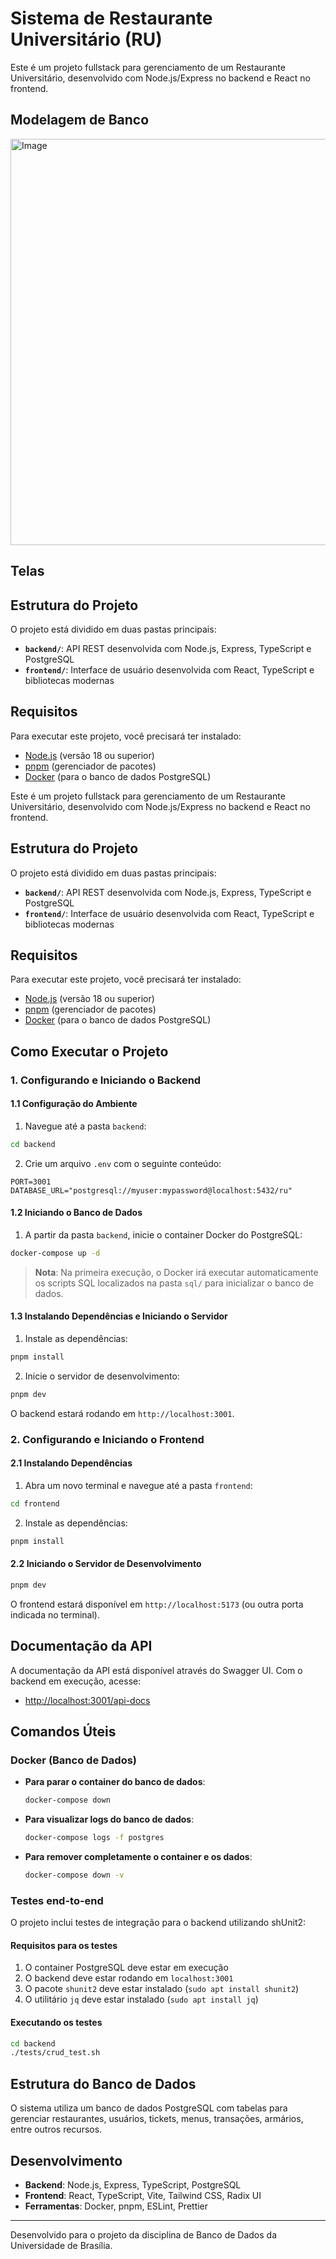 # Sistema de Restaurante Universitário (RU)

Este é um projeto fullstack para gerenciamento de um Restaurante Universitário, desenvolvido com Node.js/Express no backend e React no frontend.

## Modelagem de Banco
<img width="773" height="650" alt="Image" src="https://github.com/user-attachments/assets/1486f231-8d00-4df0-9266-4ddf9115be88" />

## Telas



## Estrutura do Projeto

O projeto está dividido em duas pastas principais:

- **`backend/`**: API REST desenvolvida com Node.js, Express, TypeScript e PostgreSQL
- **`frontend/`**: Interface de usuário desenvolvida com React, TypeScript e bibliotecas modernas

## Requisitos

Para executar este projeto, você precisará ter instalado:

- [Node.js](https://nodejs.org/) (versão 18 ou superior)
- [pnpm](https://pnpm.io/installation) (gerenciador de pacotes)
- [Docker](https://www.docker.com/products/docker-desktop/) (para o banco de dados PostgreSQL)

Este é um projeto fullstack para gerenciamento de um Restaurante Universitário, desenvolvido com Node.js/Express no backend e React no frontend.

## Estrutura do Projeto

O projeto está dividido em duas pastas principais:

- **`backend/`**: API REST desenvolvida com Node.js, Express, TypeScript e PostgreSQL
- **`frontend/`**: Interface de usuário desenvolvida com React, TypeScript e bibliotecas modernas

## Requisitos

Para executar este projeto, você precisará ter instalado:

- [Node.js](https://nodejs.org/) (versão 18 ou superior)
- [pnpm](https://pnpm.io/installation) (gerenciador de pacotes)
- [Docker](https://www.docker.com/products/docker-desktop/) (para o banco de dados PostgreSQL)

## Como Executar o Projeto

### 1. Configurando e Iniciando o Backend

#### 1.1 Configuração do Ambiente

1. Navegue até a pasta `backend`:

```bash
cd backend
```

2. Crie um arquivo `.env` com o seguinte conteúdo:

```
PORT=3001
DATABASE_URL="postgresql://myuser:mypassword@localhost:5432/ru"
```

#### 1.2 Iniciando o Banco de Dados

1. A partir da pasta `backend`, inicie o container Docker do PostgreSQL:

```bash
docker-compose up -d
```

> **Nota**: Na primeira execução, o Docker irá executar automaticamente os scripts SQL localizados na pasta `sql/` para inicializar o banco de dados.

#### 1.3 Instalando Dependências e Iniciando o Servidor

1. Instale as dependências:

```bash
pnpm install
```

2. Inicie o servidor de desenvolvimento:

```bash
pnpm dev
```

O backend estará rodando em `http://localhost:3001`.

### 2. Configurando e Iniciando o Frontend

#### 2.1 Instalando Dependências

1. Abra um novo terminal e navegue até a pasta `frontend`:

```bash
cd frontend
```

2. Instale as dependências:

```bash
pnpm install
```

#### 2.2 Iniciando o Servidor de Desenvolvimento

```bash
pnpm dev
```

O frontend estará disponível em `http://localhost:5173` (ou outra porta indicada no terminal).

## Documentação da API

A documentação da API está disponível através do Swagger UI. Com o backend em execução, acesse:

- [http://localhost:3001/api-docs](http://localhost:3001/api-docs)

## Comandos Úteis

### Docker (Banco de Dados)

- **Para parar o container do banco de dados**:
  ```bash
  docker-compose down
  ```

- **Para visualizar logs do banco de dados**:
  ```bash
  docker-compose logs -f postgres
  ```

- **Para remover completamente o container e os dados**:
  ```bash
  docker-compose down -v
  ```

### Testes end-to-end

O projeto inclui testes de integração para o backend utilizando shUnit2:

#### Requisitos para os testes

1. O container PostgreSQL deve estar em execução
2. O backend deve estar rodando em `localhost:3001`
3. O pacote `shunit2` deve estar instalado (`sudo apt install shunit2`)
4. O utilitário `jq` deve estar instalado (`sudo apt install jq`)

#### Executando os testes

```bash
cd backend
./tests/crud_test.sh
```

## Estrutura do Banco de Dados

O sistema utiliza um banco de dados PostgreSQL com tabelas para gerenciar restaurantes, usuários, tickets, menus, transações, armários, entre outros recursos.

## Desenvolvimento

- **Backend**: Node.js, Express, TypeScript, PostgreSQL
- **Frontend**: React, TypeScript, Vite, Tailwind CSS, Radix UI
- **Ferramentas**: Docker, pnpm, ESLint, Prettier

---

Desenvolvido para o projeto da disciplina de Banco de Dados da Universidade de Brasília.
